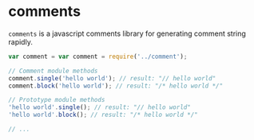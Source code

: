comments
========

`comments` is a javascript comments library for generating comment string rapidly.

```javascript
var comment = var comment = require('../comment');

// Comment module methods
comment.single('hello world'); // result: "// hello world"
comment.block('hello world'); // result: "/* hello world */"

// Prototype module methods
'hello world'.single(); // result: "// hello world"
'hello world'.block(); // result: "/* hello world */"

// ...

```

